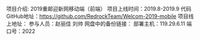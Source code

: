 项目介绍: 2019重邮迎新网移动端（前端）
项目上线时间：2019.8-2019.9
代码GitHub地址：https://github.com/RedrockTeam/Welcom-2019-mobile
项目线上地址：
参与人员：赵丽佳 刘帅
网盘中的备份链接：
部署主机：119.29.6.11 端口号：2022
